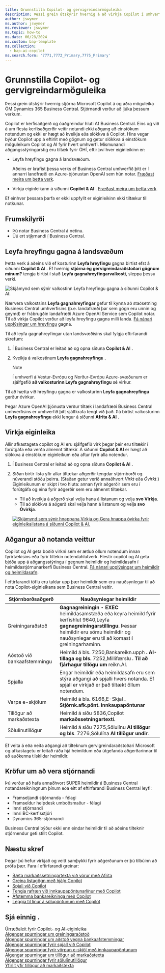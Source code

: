 ```yaml
---
title: Grunnstilla Copilot- og gervigreindarmöguleika
description: Þessi grein útskýrir hvernig á að virkja Copilot í umhverfi.
author: jswymer
ms.author: jswymer
ms.reviewer: jswymer
ms.topic: how-to
ms.date: 06/28/2024
ms.custom: bap-template
ms.collection:
  - bap-ai-copilot
ms.search.form: '7771,7772_Primary,7775_Primary'
---
```


# Grunnstilla Copilot- og gervigreindarmöguleika

<!--[!INCLUDE[ai-preview](includes/ai-preview.md)]-->

<!--This article explains how you can control the ability to create AI-powered item marketing text with Copilot for your organization. This task is done by an admin. There are two requirements that you must fulfill to make the feature available to users:-->

Þessi grein útskýrir hvernig stjórna Microsoft Copilot á og aðra möguleika ÓM Dynamics 365 Business Central. Stjórnandi verður að ljúka þessum verkum.

Copilot er kerfisaðgerð og óaðgreindur hluti Af Business Central. Eins og við á um flesta kerfisaðgerðir veitir notandi ekki aðgang að einstökum notendum og ekki er hægt að kveikja eða slökkva á Copilot. Hins vegar býður Copilot upp á eftirlit með gögnum og getur slökkva á einstökum möguleikum Copilot og AI fyrir hvert umhverfi. Mismunandi aðgangsstýringarstig eru tiltæk fyrir ÓHÍ, eftir því hver eiginleikinn er:

- Leyfa hreyfingu gagna á landsvæðum.

    Aðeins er krafist þessa verks ef Business Central umhverfið þitt er í annarri landfræði en Azure-þjónustan OpenAI sem hún notar. [Fræðast meira um þetta verk](#allow-data-movement-across-geographies).

- Virkja eiginleikann á síðunni **Copilot & AI** . [Fræðast meira um þetta verk](#activate-features).

<!-- For 2024 there are no AI features governed by **Feature Management**, so this section is not shown
- Enable the specific feature if it's governed by **Feature Management**.

  Check whether  of 2024 release wave 1, chat with Copilot, marketing text suggestions, and bank account reconciliation assist features are included under **Feature Management**. [Learn more](#enable-feature-in-feature-management)
<!-- 
- Enable the specific feature, if it's still governed by **Feature Management**.

  In 2023 release wave 2, both the marketing text suggestions and bank account reconciliation assist features are included under **Feature Management**. [Learn more](#enable-feature-in-feature-management)-->

Ef einhver þessara þarfa er ekki uppfyllt er eiginleikinn ekki tiltækur til notkunar.

## Frumskilyrði

- Þú notar Business Central á netinu.
- Ūú ert stjķrnandi [í](#requirements-for-being-an-administrator) Business Central.

## Leyfa hreyfingu gagna á landsvæðum

Þetta verk á aðeins við ef kosturinn **Leyfa hreyfingu** gagna birtist efst á síðunni **Copilot & AI** . Ef hvernig **stjórna ég gervigreindaraðstoðari gögnum mínum?** tengja birtist í stað **Leyfa gagnahreyfingarvalkosti**, sleppa þessu verki.

![Skjámynd sem sýnir valkostinn Leyfa hreyfingu gagna á síðunni Copilot & AI.](media/allow-data-movement-v2.png)

Nærvera valkostsins **Leyfa gagnahreyfingar** gefur til kynna að staðsetning Business Central umhverfisins (þ.e. landafræði þar sem gögn eru unnin og geymd) er frábrugðin landafræði Azure OpenAI Service sem Copilot notar. Til að virkja Copilot verður að leyfa hreyfingu gagna milli landa. [Fá nánari upplýsingar um hreyfingu](ai-copilot-data-movement.md) gagna.

Til að leyfa gagnahreyfingar utan landsvæðisins skal fylgja eftirfarandi skrefum:

1. Í Business Central er leitað að og opna síðuna **Copilot & AI** .
1. Kveikja á valkostinum **Leyfa gagnahreyfingu** .

    > [!NOTE]
    > Í umhverfi á Vestur-Evrópu og Norður-Evrópu Azure-svæðunum er sjálfgefið **að valkosturinn Leyfa gagnahreyfingu** sé virkur.

Til að hætta við hreyfingu gagna er valkosturinn **Leyfa gagnahreyfingu** gerður óvirkur.

Þegar Azure OpenAI þjónusta verður tiltæk í landafræði Business Central umhverfisins er umhverfið þitt sjálfkrafa tengt við það. Þá birtist valkosturinn **Leyfa gagnahreyfingu** ekki lengur á síðunni **Afrita & AI** .

<!-- Don't review
| Australia, United Kingdom, United States | Within the respective geographical region |
| Europe, France, Germany, Norway, Switzerland  | Sweden or Switzerland |
| Asia Pacific, Brazil, Canada, India, Japan, Singapore, South Africa, South Korea, United Arab Emirates  | United States |-->



<!--Note

If your environment is hosted in North America, Copilot will use an Azure OpenAI endpoint in North America to process your data.
If your environment is hosted in Europe, Copilot will use an Azure OpenAI endpoint in Europe to process your data.
If your environment is hosted anywhere else, Copilot will use an Azure OpenAI endpoint outside of the region in which the environment is hosted.
To opt in 

Copilot and other AI capabilities use Azure OpenAI Service.  and are provided by default to only those customers with environments that have United States as their geography for data processing and storage. While the Azure OpenAI Service is available in multiple geographies including Australia, Canada, United States, France, Japan and UK, Copilot does not follow the same regional rollout schedule.

Meanwhile, customers with environments outside the United States can use Copilot AI features by opting in to share relevant data with the Azure OpenAI Service in United States or Switzerland.

The information in the following table outlines the Azure OpenAI service that's used by the Copilot services based on the geography of their Dynamics 365 environment when they opt-in to share data.-->

## Virkja eiginleika

Allir afkastageta copilot og AI eru sjálfgefið virk þegar þeir eru tiltækir í forútgáfa eða verða almennt tiltækir. Á síðunni **Copilot & AI** er hægt að slökkva á einstökum eiginleikum eða aftur fyrir alla notendur.

1. Í Business Central er leitað að og opna síðuna **Copilot & AI** .
1. Síðan birtir lista yfir allar tiltækar aðgerðir tengdar stjórnborði og núverandi stöðu þeirra. (Staðan getur verið annaðhvort *Virkt* eða *Óvirkt*.) Eiginleikunum er skipt í tvo hluta: annan fyrir aðgerðir sem eru í forútgáfa og eina fyrir aðgerðir sem eru almennt tiltækar.

    - Til að kveikja á aðgerð skal velja hana á listanum og velja **svo Virkja**.
    - Til að slökkva á aðgerð skal velja hann á listanum og velja **svo Óvirkja**.

    [![Skjámynd sem sýnir hnappana Virkja og Gera hnappa óvirka fyrir eiginleikalistana á síðunni Copilot & AI.](media/copilot-and-ai-capabilties-page.svg)](media/copilot-and-ai-capabilties-page.svg#lightbox)

<!-- don't review 

<!-- For 2024 there are no AI features governed by **Feature Management**, so this section is not shown
## Enable feature in Feature Management

When individual Copilot capabilities are released in Business Central minor updates, these capabilities are optional until the next major update. **Feature Management** is used to turn on or off features that are in preview, like bank reconciliation, and some features that are generally available, like marketing text suggestions. [Learn more about feature management](/dynamics365/business-central/dev-itpro/administration/feature-management).

1. In Business Central, search for and open the **Feature Management** page.
2. To enable a feature, set the **Enabled for** column to **All users**. To disable a feature, set the **Enabled for** column to **None**. Use the following table to help you determine the switch that applies to the Copilot and AI capability you want to enable:

   - **Feature Preview: Bank account reconciliation with Copilot** enables the bank account reconciliation assist feature.
   - **Feature Preview: Chat with Copilot** enables the chat with Copilot feature.
   - **Feature preview: Create AI-powered product descriptions with Copilot** enables the marketing text suggestions feature.

   For more information about feature management in general, go to [Feature Management](/dynamics365/business-central/dev-itpro/administration/feature-management).-->

## Aðgangur að notanda veittur

Copilot og AI geta boðið virkni sem er ætluð öllum notendum innan fyrirtækisins eða fyrir tiltekin notendahlutverk. Flestir copilot og AI geta bjóða upp á aðgangsstýringu í gegnum heimildir og heimildasafn í heimildastjórnunarkerfi Business Central. [Fá nánari upplýsingar um heimildir og heimildasafn](ui-define-granular-permissions.md).

Í eftirfarandi töflu eru taldar upp þær heimildir sem eru nauðsynlegar til að nota Copilot-eiginleikana sem Business Central veitir.

| Stjórnborðsaðgerð | Nauðsynlegar heimildir |
|---|---|
| Greiningaraðstoð |  **Gagnagreiningin - EXEC**  heimildasamstæða eða keyra heimild fyrir kerfishlut 9640,Leyfa **gagnagreiningarstillingu**. Þessar heimildir eru sömu heimildir og nauðsynlegar eru til að komast í greiningarhaminn. |
| Aðstoð við bankaafstemmingu | Heimild á bls. 7250,Bankareikn.upph **. AI-tillaga og bls**. 7252,Millifærslu **. Til að fjárhagur tillögu um** reikn.AI. |
| Spjalla | Engar heimildir eða heimildasafn eru sem stýra aðgangi að spjalli hvers notanda. Ef spjall er virkjað er það tiltækt öllum notendum. |
| Varpa e-skjölum | Heimild á bls. 6166,E-Skjal **. Stjórnk.afk.pönt. innkaupapöntunar** |
| Tillögur að markaðstexta | Heimild á síðu 5836,Copilot **markaðssetningartexti**. |
| Sölulínutillögur | Heimild á síðu 7275,Sölulínu **AI tillögur og bls**. 7276,Sölulína **AI tillögur undir**. |

Ef veita á eða neita aðgangi að tilteknum gervigreindaraðstoðari Microsoft og afkastagetu er leitað ráða hjá heimildum eða útgefanda aðgerðarinnar til að auðkenna tilskildar heimildir.

## Kröfur um að vera stjórnandi

Þú verður að hafa annaðhvort SUPER heimildir á Business Central notandareikningnum þínum eða eitt af eftirfarandi Business Central leyfi:

- Framseljandi stjórnanda - félagi
- Framseldur helpdesk umboðsmaður - félagi
- Innri stjórnandi
- Innri BC-kerfisstjóri
- Dynamics 365-stjórnandi

Business Central býður ekki enn eindar heimildir til að aðeins tilteknir stjórnendur geti stillt Copilot.

## Næstu skref

Þegar þú hefur virkjað og veitt samþykki fyrir aðgerðunum er þú tilbúinn að prófa þær. Fara í eftirfarandi greinar:

- [Bæta markaðssetningartexta við vörur með Afrita](item-marketing-text.md)
- [Greina listagögn með hjálp Copilot](analysis-assist.md)
- [Spjall við Copilot](chat-with-copilot.md)
- [Tengja rafræn við innkaupapöntunarlínur með Copilot](map-edocuments-with-copilot.md)
- [Afstemma bankareikninga með Copilot](bank-reconciliation-with-copilot.md)
- [Leggja til línur á sölupöntunum með Copilot](sales-suggest-sales-lines-with-copilot.md)

## Sjá einnig .

[Úrræðaleit fyrir Copilot- og AI-eiginleika](ai-copilot-troubleshooting.md)  
[Algengar spurningar um greiningaraðstoð](faqs-analysis-assist.md)  
[Algengar spurningar um aðstoð vegna bankaafstemmingar](faqs-bank-reconciliation.md)  
[Algengar spurningar fyrir spjall við Copilot](faqs-chat-with-copilot.md)  
[Algengar spurningar fyrir vörpun e-skjöl með innkaupapöntunum](faqs-map-edocuments.md)  
[Algengar spurningar um tillögur að markaðstexta](faqs-marketing-text.md)  
[Algengar spurningar fyrir sölulínutillögur](faq-sales-suggest-sales-lines-with-copilot.md)  
[Yfirlit yfir tillögur að markaðstexta](ai-overview.md)

